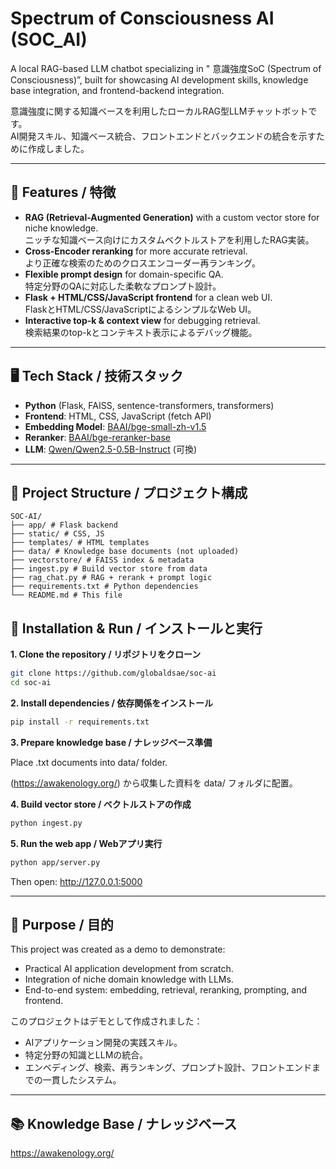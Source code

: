# Spectrum of Consciousness AI (SOC_AI)

A local RAG-based LLM chatbot specializing in " 意識強度SoC (Spectrum of Consciousness)”, built for showcasing AI development skills, knowledge base integration, and frontend-backend integration.

意識強度に関する知識ベースを利用したローカルRAG型LLMチャットボットです。  
AI開発スキル、知識ベース統合、フロントエンドとバックエンドの統合を示すために作成しました。

---

## 🌟 Features / 特徴
- **RAG (Retrieval-Augmented Generation)** with a custom vector store for niche knowledge.  
  ニッチな知識ベース向けにカスタムベクトルストアを利用したRAG実装。
- **Cross-Encoder reranking** for more accurate retrieval.  
  より正確な検索のためのクロスエンコーダー再ランキング。
- **Flexible prompt design** for domain-specific QA.  
  特定分野のQAに対応した柔軟なプロンプト設計。
- **Flask + HTML/CSS/JavaScript frontend** for a clean web UI.  
  FlaskとHTML/CSS/JavaScriptによるシンプルなWeb UI。
- **Interactive top-k & context view** for debugging retrieval.  
  検索結果のtop-kとコンテキスト表示によるデバッグ機能。

---

## 🖥 Tech Stack / 技術スタック
- **Python** (Flask, FAISS, sentence-transformers, transformers)
- **Frontend**: HTML, CSS, JavaScript (fetch API)
- **Embedding Model**: [BAAI/bge-small-zh-v1.5](https://huggingface.co/BAAI/bge-small-zh-v1.5)
- **Reranker**: [BAAI/bge-reranker-base](https://huggingface.co/BAAI/bge-reranker-base)
- **LLM**: [Qwen/Qwen2.5-0.5B-Instruct](https://huggingface.co/Qwen/Qwen2.5-0.5B-Instruct) (可換)

---

## 📂 Project Structure / プロジェクト構成
```
SOC-AI/
├── app/ # Flask backend
├── static/ # CSS, JS
├── templates/ # HTML templates
├── data/ # Knowledge base documents (not uploaded)
├── vectorstore/ # FAISS index & metadata
├── ingest.py # Build vector store from data
├── rag_chat.py # RAG + rerank + prompt logic
├── requirements.txt # Python dependencies
└── README.md # This file
```

## 🚀 Installation & Run / インストールと実行
**1. Clone the repository / リポジトリをクローン**
```bash
git clone https://github.com/globaldsae/soc-ai
cd soc-ai
```

**2. Install dependencies / 依存関係をインストール**
```bash
pip install -r requirements.txt 
```

**3. Prepare knowledge base / ナレッジベース準備**

Place .txt documents into data/ folder.

 (https://awakenology.org/) から収集した資料を data/ フォルダに配置。


**4. Build vector store / ベクトルストアの作成**
```bash
python ingest.py
```
**5. Run the web app / Webアプリ実行**
```bash
python app/server.py
```
Then open: http://127.0.0.1:5000

---

## 🎯 Purpose / 目的
This project was created as a demo to demonstrate:
- Practical AI application development from scratch.
- Integration of niche domain knowledge with LLMs.
- End-to-end system: embedding, retrieval, reranking, prompting, and frontend.

このプロジェクトはデモとして作成されました：
- AIアプリケーション開発の実践スキル。
- 特定分野の知識とLLMの統合。
- エンベディング、検索、再ランキング、プロンプト設計、フロントエンドまでの一貫したシステム。

---

## 📚 Knowledge Base / ナレッジベース
https://awakenology.org/

